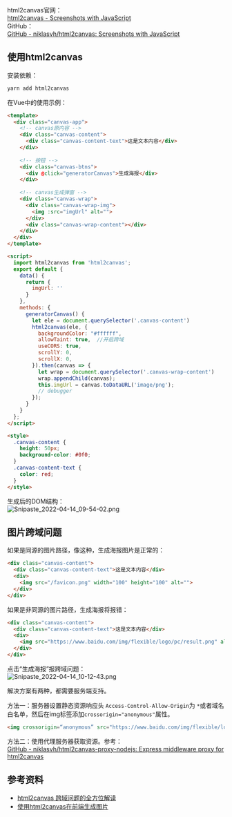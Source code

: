 html2canvas官网：<br />[html2canvas - Screenshots with JavaScript](https://html2canvas.hertzen.com/)<br />GitHub：<br />[GitHub - niklasvh/html2canvas: Screenshots with JavaScript](https://github.com/niklasvh/html2canvas)

<a name="dx8Cu"></a>
## 使用html2canvas
安装依赖：
```bash
yarn add html2canvas
```

在Vue中的使用示例：
```html
<template>
  <div class="canvas-app">
    <!-- canvas原内容 -->
    <div class="canvas-content">
      <div class="canvas-content-text">这是文本内容</div>
    </div>
    
    <!-- 按钮 -->
    <div class="canvas-btns">
      <div @click="generatorCanvas">生成海报</div>
    </div>
    
    <!-- canvas生成弹窗 -->
    <div class="canvas-wrap">
      <div class="canvas-wrap-img">
        <img :src="imgUrl" alt="">
      </div>
      <div class="canvas-wrap-content"></div>
    </div>
  </div>
</template>

<script>
  import html2canvas from 'html2canvas';
  export default {
    data() {
      return {
        imgUrl: ''
      }
    },
    methods: {
      generatorCanvas() {
        let ele = document.querySelector('.canvas-content')
        html2canvas(ele, {
          backgroundColor: "#ffffff",
          allowTaint: true,  //开启跨域
          useCORS: true,
          scrollY: 0,
          scrollX: 0,
        }).then(canvas => {
          let wrap = document.querySelector('.canvas-wrap-content')
          wrap.appendChild(canvas);
          this.imgUrl = canvas.toDataURL('image/png');
          // debugger
        });
      }
    }
  };
</script>

<style>
  .canvas-content {
    height: 50px;
    background-color: #0f0;
  }
  .canvas-content-text {
    color: red;
  }
</style>
```
生成后的DOM结构：<br />![Snipaste_2022-04-14_09-54-02.png](https://cdn.nlark.com/yuque/0/2022/png/2213540/1649901282426-fd1a4e5c-ac00-43ad-94ff-2fd46606d476.png#clientId=ubebaf247-8900-4&from=drop&id=uc38da11d&originHeight=387&originWidth=984&originalType=binary&ratio=1&rotation=0&showTitle=false&size=16886&status=done&style=none&taskId=u199bf53d-d5ec-4af1-b19a-01020a11479&title=)

<a name="sIopF"></a>
## 图片跨域问题
如果是同源的图片路径，像这种，生成海报图片是正常的：
```html
<div class="canvas-content">
  <div class="canvas-content-text">这是文本内容</div>
  <div>
    <img src="/favicon.png" width="100" height="100" alt="">
  </div>
</div>
```

如果是非同源的图片路径，生成海报将报错：
```html
<div class="canvas-content">
  <div class="canvas-content-text">这是文本内容</div>
  <div>
    <img src="https://www.baidu.com/img/flexible/logo/pc/result.png" alt="">
  </div>
</div>
```
点击“生成海报”报跨域问题：<br />![Snipaste_2022-04-14_10-12-43.png](https://cdn.nlark.com/yuque/0/2022/png/2213540/1649902391232-11c0a93b-4eee-44a7-b83f-a52ab9764fae.png#clientId=ubebaf247-8900-4&from=drop&id=ue750602e&originHeight=70&originWidth=1439&originalType=binary&ratio=1&rotation=0&showTitle=false&size=6295&status=done&style=none&taskId=u207052fb-c969-48f1-b1c0-8a661bc5520&title=)

解决方案有两种，都需要服务端支持。

方法一：服务器设置静态资源响应头 `Access-Control-Allow-Origin`为 `*`或者域名白名单，然后在img标签添加`crossorigin="anonymous"`属性。
```html
<img crossorigin=“anonymous” src="https://www.baidu.com/img/flexible/logo/pc/result.png" alt="">
```

方法二：使用代理服务器获取资源。参考：<br />[GitHub - niklasvh/html2canvas-proxy-nodejs: Express middleware proxy for html2canvas](https://github.com/niklasvh/html2canvas-proxy-nodejs)


<a name="YhIOL"></a>
## 参考资料

- [html2canvas 跨域问题的全方位解读](https://blog.csdn.net/u013140948/article/details/116145382)
- [使用html2canvas在前端生成图片](https://www.jianshu.com/p/22bd5b98e38a)


